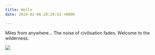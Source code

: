```yaml
---
title: Hello
date: 2019-02-06 20:29:53 +0000

---
```

Miles from anywhere... The noise of civilisation fades. Welcome to the wilderness. 

![](https://res.cloudinary.com/wildernessprime/image/upload/w_800,dpr_auto/v1549486862/media/nepal.jpg)